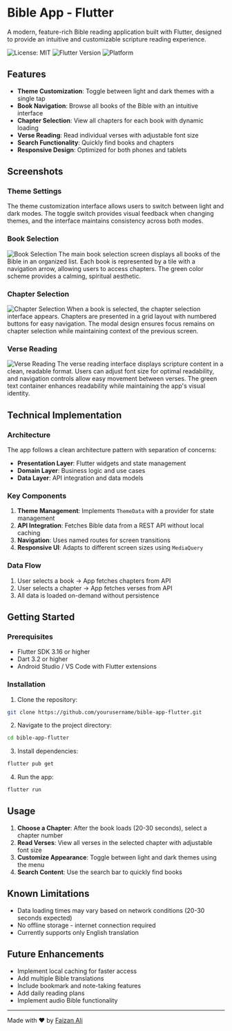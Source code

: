 

# Bible App - Flutter

A modern, feature-rich Bible reading application built with Flutter, designed to provide an intuitive and customizable scripture reading experience.

![License: MIT](https://img.shields.io/badge/License-MIT-green.svg)
![Flutter Version](https://img.shields.io/badge/Flutter-3.16-blue.svg)
![Platform](https://img.shields.io/badge/Platform-Android%20%7C%20iOS-lightgrey.svg)

## Features

- **Theme Customization**: Toggle between light and dark themes with a single tap
- **Book Navigation**: Browse all books of the Bible with an intuitive interface
- **Chapter Selection**: View all chapters for each book with dynamic loading
- **Verse Reading**: Read individual verses with adjustable font size
- **Search Functionality**: Quickly find books and chapters
- **Responsive Design**: Optimized for both phones and tablets

## Screenshots

### Theme Settings

The theme customization interface allows users to switch between light and dark modes. The toggle switch provides visual feedback when changing themes, and the interface maintains consistency across both modes.

### Book Selection
![Book Selection](Screenshot_2025-08-19-18-43-28-591_com.example.bible.jpg)
The main book selection screen displays all books of the Bible in an organized list. Each book is represented by a tile with a navigation arrow, allowing users to access chapters. The green color scheme provides a calming, spiritual aesthetic.

### Chapter Selection
![Chapter Selection](Screenshot_2025-08-19-18-43-34-687_com.example.bible.jpg)
When a book is selected, the chapter selection interface appears. Chapters are presented in a grid layout with numbered buttons for easy navigation. The modal design ensures focus remains on chapter selection while maintaining context of the previous screen.

### Verse Reading
![Verse Reading](Screenshot_2025-08-19-18-43-39-204_com.example.bible.jpg)
The verse reading interface displays scripture content in a clean, readable format. Users can adjust font size for optimal readability, and navigation controls allow easy movement between verses. The green text container enhances readability while maintaining the app's visual identity.

## Technical Implementation

### Architecture
The app follows a clean architecture pattern with separation of concerns:
- **Presentation Layer**: Flutter widgets and state management
- **Domain Layer**: Business logic and use cases
- **Data Layer**: API integration and data models

### Key Components
1. **Theme Management**: Implements `ThemeData` with a provider for state management
2. **API Integration**: Fetches Bible data from a REST API without local caching
3. **Navigation**: Uses named routes for screen transitions
4. **Responsive UI**: Adapts to different screen sizes using `MediaQuery`

### Data Flow
1. User selects a book → App fetches chapters from API
2. User selects a chapter → App fetches verses from API
3. All data is loaded on-demand without persistence

## Getting Started

### Prerequisites
- Flutter SDK 3.16 or higher
- Dart 3.2 or higher
- Android Studio / VS Code with Flutter extensions

### Installation
1. Clone the repository:
```bash
git clone https://github.com/yourusername/bible-app-flutter.git
```

2. Navigate to the project directory:
```bash
cd bible-app-flutter
```

3. Install dependencies:
```bash
flutter pub get
```

4. Run the app:
```bash
flutter run
```

## Usage
1. **Choose a Chapter**: After the book loads (20-30 seconds), select a chapter number
2. **Read Verses**: View all verses in the selected chapter with adjustable font size
3. **Customize Appearance**: Toggle between light and dark themes using the menu
4. **Search Content**: Use the search bar to quickly find books

## Known Limitations
- Data loading times may vary based on network conditions (20-30 seconds expected)
- No offline storage - internet connection required
- Currently supports only English translation

## Future Enhancements
- Implement local caching for faster access
- Add multiple Bible translations
- Include bookmark and note-taking features
- Add daily reading plans
- Implement audio Bible functionality



---

Made with ❤️ by [Faizan Ali](https://github.com/faizanali49)